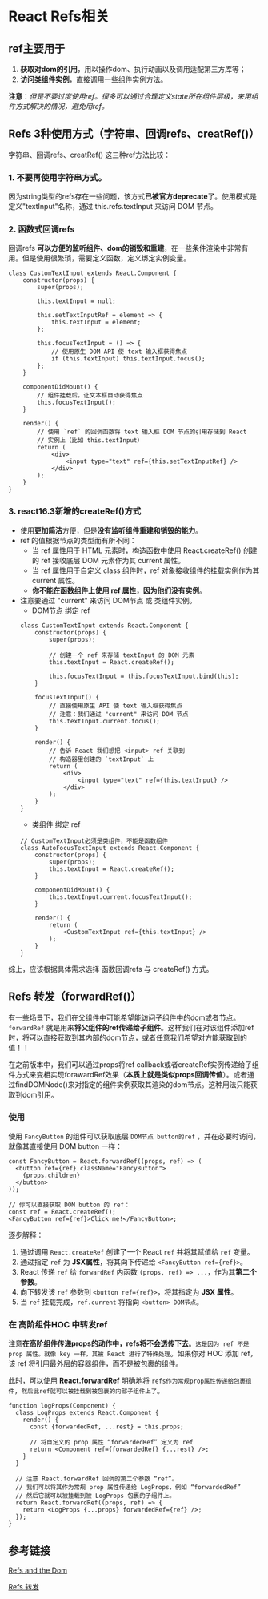 # React Refs相关

## ref主要用于
1. **获取对dom的引用**，用以操作dom、执行动画以及调用适配第三方库等；
2. **访问类组件实例**，直接调用一些组件实例方法。

**注意**：*但是不要过度使用ref。很多可以通过合理定义state所在组件层级，来用组件方式解决的情况，避免用ref。*

## Refs 3种使用方式（字符串、回调refs、creatRef()）

字符串、回调refs、creatRef() 这三种ref方法比较：

### 1. 不要再使用字符串方式。

因为string类型的refs存在一些问题，该方式**已被官方deprecate**了。使用模式是定义"textInput"名称，通过 this.refs.textInput 来访问 DOM 节点。

### 2. 函数式回调refs

回调refs **可以方便的监听组件、dom的销毁和重建**，在一些条件渲染中非常有用。但是使用很繁琐，需要定义函数，定义绑定实例变量。

```tsx
class CustomTextInput extends React.Component {
    constructor(props) {
        super(props);

        this.textInput = null;

        this.setTextInputRef = element => {
            this.textInput = element;
        };

        this.focusTextInput = () => {
            // 使用原生 DOM API 使 text 输入框获得焦点
            if (this.textInput) this.textInput.focus();
        };
    }

    componentDidMount() {
        // 组件挂载后，让文本框自动获得焦点
        this.focusTextInput();
    }

    render() {
        // 使用 `ref` 的回调函数将 text 输入框 DOM 节点的引用存储到 React
        // 实例上（比如 this.textInput）
        return (
            <div>
                <input type="text" ref={this.setTextInputRef} />
            </div>
        );
    }
}
```

### 3. react16.3新增的createRef()方式

- 使用**更加简洁**方便，但是**没有监听组件重建和销毁的能力**。
- ref 的值根据节点的类型而有所不同：
    - 当 ref 属性用于 HTML 元素时，构造函数中使用 React.createRef() 创建的 ref 接收底层 DOM 元素作为其 current 属性。
    - 当 ref 属性用于自定义 class 组件时，ref 对象接收组件的挂载实例作为其 current 属性。
    - **你不能在函数组件上使用 ref 属性，因为他们没有实例**。
- 注意要通过 "current" 来访问 DOM节点 或 类组件实例。
    - DOM节点 绑定 ref
    ```tsx
    class CustomTextInput extends React.Component {
        constructor(props) {
            super(props);

            // 创建一个 ref 来存储 textInput 的 DOM 元素
            this.textInput = React.createRef();

            this.focusTextInput = this.focusTextInput.bind(this);
        }

        focusTextInput() {
            // 直接使用原生 API 使 text 输入框获得焦点
            // 注意：我们通过 "current" 来访问 DOM 节点
            this.textInput.current.focus();
        }

        render() {
            // 告诉 React 我们想把 <input> ref 关联到
            // 构造器里创建的 `textInput` 上
            return (
                <div>
                    <input type="text" ref={this.textInput} />
                </div>
            );
        }
    }
    ```
    - 类组件 绑定 ref
    ```tsx
    // CustomTextInput必须是类组件，不能是函数组件
    class AutoFocusTextInput extends React.Component {
        constructor(props) {
            super(props);
            this.textInput = React.createRef();
        }

        componentDidMount() {
            this.textInput.current.focusTextInput();
        }

        render() {
            return (
                <CustomTextInput ref={this.textInput} />
            );
        }
    }
    ```

综上，应该根据具体需求选择 函数回调refs 与 createRef() 方式。

## Refs 转发（forwardRef()）

有一些场景下，我们在父组件中可能希望能访问子组件中的dom或者节点。`forwardRef` 就是用来**将父组件的ref传递给子组件**。这样我们在对该组件添加ref时，将可以直接获取到其内部的dom节点，或者任意我们希望对方能获取到的值！！

在之前版本中，我们可以通过props将ref callback或者createRef实例传递给子组件方式来变相实现forawardRef效果（**本质上就是类似props回调传值**）。或者通过findDOMNode()来对指定的组件实例获取其渲染的dom节点。这种用法只能获取到dom引用。

### 使用
使用 `FancyButton` 的组件可以获取底层 `DOM节点 button的ref` ，并在必要时访问，就像其直接使用 DOM button 一样：
```tsx
const FancyButton = React.forwardRef((props, ref) => (
  <button ref={ref} className="FancyButton">
    {props.children}
  </button>
));

// 你可以直接获取 DOM button 的 ref：
const ref = React.createRef();
<FancyButton ref={ref}>Click me!</FancyButton>;
```
逐步解释：
1. 通过调用 `React.createRef` 创建了一个 React `ref` 并将其赋值给 `ref` 变量。
2. 通过指定 `ref` 为 **JSX属性**，将其向下传递给 `<FancyButton ref={ref}>`。
3. React 传递 `ref` 给 `forwardRef` 内函数 `(props, ref) => ...`，作为其**第二个参数**。
4. 向下转发该 `ref` 参数到 `<button ref={ref}>`，将其指定为 **JSX 属性**。
5. 当 `ref` 挂载完成，`ref.current` 将指向 `<button> DOM节点`。

### 在 高阶组件HOC 中转发ref

注意**在高阶组件传递props的动作中，refs将不会透传下去**。`这是因为 ref 不是 prop 属性。就像 key 一样，其被 React 进行了特殊处理`。如果你对 HOC 添加 ref，该 ref 将引用最外层的容器组件，而不是被包裹的组件。

此时，可以使用 **React.forwardRef** 明确地将 `refs作为常规prop属性传递给包裹组件`，`然后此ref就可以被挂载到被包裹的内部子组件上了`。
```tsx
function logProps(Component) {
  class LogProps extends React.Component {
    render() {
      const {forwardedRef, ...rest} = this.props;

      // 将自定义的 prop 属性 “forwardedRef” 定义为 ref
      return <Component ref={forwardedRef} {...rest} />;
    }
  }

  // 注意 React.forwardRef 回调的第二个参数 “ref”。
  // 我们可以将其作为常规 prop 属性传递给 LogProps，例如 “forwardedRef”
  // 然后它就可以被挂载到被 LogProps 包裹的子组件上。
  return React.forwardRef((props, ref) => {
    return <LogProps {...props} forwardedRef={ref} />;
  });
}
```

## 参考链接

[Refs and the Dom](https://reactjs.org/docs/refs-and-the-dom.html)

[Refs 转发](https://reactjs.org/docs/forwarding-refs.html#forwarding-refs-to-dom-components)
